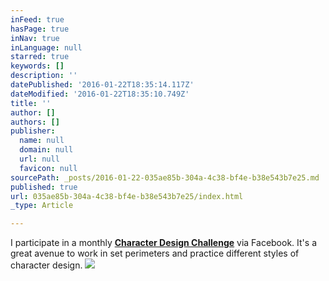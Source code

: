 ```yaml
---
inFeed: true
hasPage: true
inNav: true
inLanguage: null
starred: true
keywords: []
description: ''
datePublished: '2016-01-22T18:35:14.117Z'
dateModified: '2016-01-22T18:35:10.749Z'
title: ''
author: []
authors: []
publisher:
  name: null
  domain: null
  url: null
  favicon: null
sourcePath: _posts/2016-01-22-035ae85b-304a-4c38-bf4e-b38e543b7e25.md
published: true
url: 035ae85b-304a-4c38-bf4e-b38e543b7e25/index.html
_type: Article

---
```

I participate in a monthly **[Character Design Challenge][0]** via Facebook. It's a great avenue to work in set perimeters and practice different styles of character design. ![](https://the-grid-user-content.s3-us-west-2.amazonaws.com/dded9439-a0c3-44b7-a767-489d18585890.jpg)

[0]: https://www.facebook.com/groups/CharacterDesignChallenge/